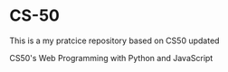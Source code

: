 # CS-50
This is a my pratcice repository based on CS50 updated

CS50's Web Programming with Python and JavaScript

